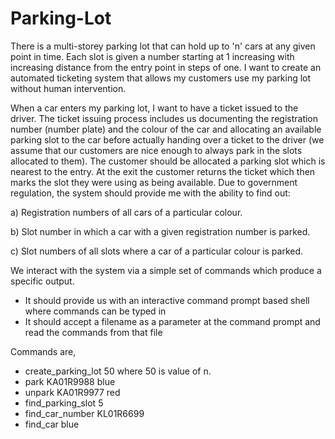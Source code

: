 # Parking-Lot
There is a multi-storey parking lot that can hold up to 'n' cars at any given point in time. Each slot is given a number starting at 1 increasing with increasing distance from the entry point in steps of one. I want to create an automated ticketing system that allows my customers use my parking lot without human intervention.

When a car enters my parking lot, I want to have a ticket issued to the driver. The ticket issuing process includes us documenting the registration number (number plate) and the colour of the car and allocating an available parking slot to the car before actually handing over a ticket to the driver (we assume that our customers are
nice enough to always park in the slots allocated to them). The customer should be allocated a parking slot which is nearest to the entry. At the exit the customer returns the ticket which then marks the slot they were using as being available. Due to government regulation, the system should provide me with the ability to find out:

a) Registration numbers of all cars of a particular colour.

b) Slot number in which a car with a given registration number is parked.

c) Slot numbers of all slots where a car of a particular colour is parked.

We interact with the system via a simple set of commands which produce
a specific output.

* It should provide us with an interactive command prompt based shell where commands can be typed in
* It should accept a filename as a parameter at the command prompt and read the commands from that file


Commands are,

* create_parking_lot 50 where 50 is value of n.
* park KA01R9988 blue
* unpark KA01R9977 red
* find_parking_slot 5
* find_car_number KL01R6699
* find_car blue

